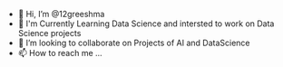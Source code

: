 - 👋 Hi, I’m @12greeshma
- 👀 I'm Currently Learning Data Science and intersted to work on Data Science projects 
- 💞️ I’m looking to collaborate on Projects of AI and DataScience
- 📫 How to reach me ...

<!---
12greeshma/12greeshma is a ✨ special ✨ repository because its `README.md` (this file) appears on your GitHub profile.
You can click the Preview link to take a look at your changes.
--->

